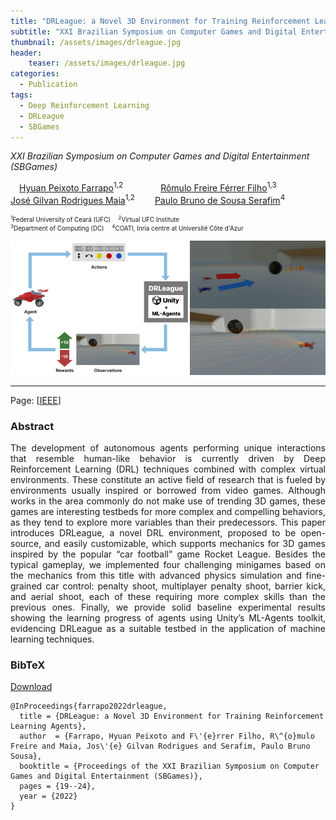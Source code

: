 ```yaml
---
title: "DRLeague: a Novel 3D Environment for Training Reinforcement Learning Agents"
subtitle: "XXI Brazilian Symposium on Computer Games and Digital Entertainment (SBGames)"
thumbnail: /assets/images/drleague.jpg
header:
    teaser: /assets/images/drleague.jpg
categories:
  - Publication
tags:
  - Deep Reinforcement Learning
  - DRLeague
  - SBGames
---
```


*XXI Brazilian Symposium on Computer Games and Digital Entertainment (SBGames)*  

 [Hyuan Peixoto Farrapo](https://hyuan02.github.io/)<sup>1,2</sup>
    [Rômulo Freire Férrer Filho](https://romulofff.github.io/)<sup>1,3</sup>  
[José Gilvan Rodrigues Maia](https://scholar.google.com.br/citations?user=gnTTsAYAAAAJ&hl=en)<sup>1,2</sup>
  [Paulo Bruno de Sousa Serafim](https://paulobruno.github.io)<sup>4</sup>

<p style="font-size:0.7em">
    <sup>1</sup>Federal University of Ceará (UFC)
     <sup>2</sup>Virtual UFC Institute<br>
    <sup>3</sup>Department of Computing (DC)  
     <sup>4</sup>COATI, Inria centre at Université Côte d'Azur
</p>

![DRLeague](/assets/images/drleague.jpg)

---

Page: [[IEEE](https://ieeexplore.ieee.org/document/9961113)]


### Abstract

<p style="text-align:justify;">
The development of autonomous agents performing unique interactions that resemble human-like behavior is currently driven by Deep Reinforcement Learning (DRL) techniques combined with complex virtual environments. These constitute an active field of research that is fueled by environments usually inspired or borrowed from video games. Although works in the area commonly do not make use of trending 3D games, these games are interesting testbeds for more complex and compelling behaviors, as they tend to explore more variables than their predecessors. This paper introduces DRLeague, a novel DRL environment, proposed to be open-source, and easily customizable, which supports mechanics for 3D games inspired by the popular “car football” game Rocket League. Besides the typical gameplay, we implemented four challenging minigames based on the mechanics from this title with advanced physics simulation and fine-grained car control: penalty shoot, multiplayer penalty shoot, barrier kick, and aerial shoot, each of these requiring more complex skills than the previous ones. Finally, we provide solid baseline experimental results showing the learning progress of agents using Unity’s ML-Agents toolkit, evidencing DRLeague as a suitable testbed in the application of machine learning techniques.
</p>


### BibTeX

<p style="text-align:left">
  <a  href="/assets/citations/farrapo2022drleague.bib">Download</a>
</p>

```
@InProceedings{farrapo2022drleague,
  title = {DRLeague: a Novel 3D Environment for Training Reinforcement Learning Agents},
  author  = {Farrapo, Hyuan Peixoto and F\'{e}rrer Filho, R\^{o}mulo Freire and Maia, Jos\'{e} Gilvan Rodrigues and Serafim, Paulo Bruno Sousa},
  booktitle = {Proceedings of the XXI Brazilian Symposium on Computer Games and Digital Entertainment (SBGames)},
  pages = {19--24},
  year = {2022}
}
```
